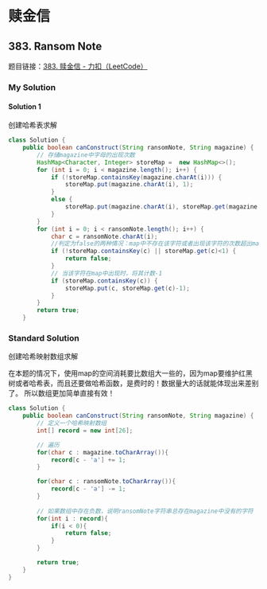 # 赎金信

## 383. Ransom Note

题目链接：[383. 赎金信 - 力扣（LeetCode）](https://leetcode.cn/problems/ransom-note/)

### My Solution

#### Solution 1

创建哈希表求解

```java
class Solution {
    public boolean canConstruct(String ransomNote, String magazine) {
        // 存储magazine中字母的出现次数
        HashMap<Character, Integer> storeMap =  new HashMap<>();
        for (int i = 0; i < magazine.length(); i++) {
            if (!storeMap.containsKey(magazine.charAt(i))) {
                storeMap.put(magazine.charAt(i), 1);
            }
            else {
                storeMap.put(magazine.charAt(i), storeMap.get(magazine.charAt(i))+1);
            }
        }
        for (int i = 0; i < ransomNote.length(); i++) {
            char c = ransomNote.charAt(i);
            //判定为false的两种情况：map中不存在该字符或者出现该字符的次数超出magazine中的次数
            if (!storeMap.containsKey(c) || storeMap.get(c)<1) {
                return false;
            }
            // 当该字符在map中出现时，将其计数-1
            if (storeMap.containsKey(c)) {
                storeMap.put(c, storeMap.get(c)-1);
            }
        }
        return true;
    }
```

### Standard Solution

创建哈希映射数组求解

在本题的情况下，使用map的空间消耗要比数组大一些的，因为map要维护红黑树或者哈希表，而且还要做哈希函数，是费时的！数据量大的话就能体现出来差别了。 所以数组更加简单直接有效！

```java
class Solution {
    public boolean canConstruct(String ransomNote, String magazine) {
        // 定义一个哈希映射数组
        int[] record = new int[26];

        // 遍历
        for(char c : magazine.toCharArray()){
            record[c - 'a'] += 1;
        }

        for(char c : ransomNote.toCharArray()){
            record[c - 'a'] -= 1;
        }
        
        // 如果数组中存在负数，说明ransomNote字符串总存在magazine中没有的字符
        for(int i : record){
            if(i < 0){
                return false;
            }
        }

        return true;
    }
}
```

